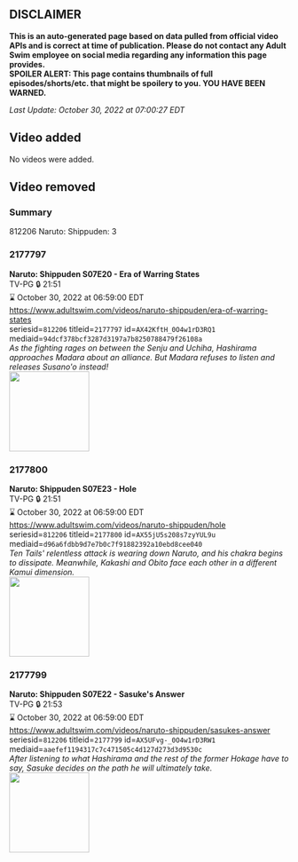 ## DISCLAIMER
**This is an auto-generated page based on data pulled from official video APIs and is correct at time of publication. Please do not contact any Adult Swim employee on social media regarding any information this page provides.**  
**SPOILER ALERT: This page contains thumbnails of full episodes/shorts/etc. that might be spoilery to you. YOU HAVE BEEN WARNED.**  

_Last Update: October 30, 2022 at 07:00:27 EDT_
## Video added
No videos were added.  
## Video removed
### Summary
812206 Naruto: Shippuden: 3  
### 2177797
**Naruto: Shippuden S07E20 - Era of Warring States**  
TV-PG 🔒 21:51  
⌛ October 30, 2022 at 06:59:00 EDT  
https://www.adultswim.com/videos/naruto-shippuden/era-of-warring-states  
seriesid=`812206` titleid=`2177797` id=`AX42KftH_0O4w1rD3RQ1` mediaid=`94dcf378bcf3287d3197a7b8250788479f26108a`  
_As the fighting rages on between the Senju and Uchiha, Hashirama approaches Madara about an alliance. But Madara refuses to listen and releases Susano'o instead!_  
<a href="https://media.cdn.adultswim.com/uploads/20220107/thumbnails/2_22171657483-NarutoShippuden_368_EraOfWarringStates.png"><img src="https://media.cdn.adultswim.com/uploads/20220107/thumbnails/2_22171657483-NarutoShippuden_368_EraOfWarringStates.png" height="144px" /></a>
### 2177800
**Naruto: Shippuden S07E23 - Hole**  
TV-PG 🔒 21:51  
⌛ October 30, 2022 at 06:59:00 EDT  
https://www.adultswim.com/videos/naruto-shippuden/hole  
seriesid=`812206` titleid=`2177800` id=`AX55jU5s208s7zyYUL9u` mediaid=`d96a6fdbb9d7e7b0c7f91882392a10ebd8cee040`  
_Ten Tails' relentless attack is wearing down Naruto, and his chakra begins to dissipate. Meanwhile, Kakashi and Obito face each other in a different Kamui dimension._  
<a href="https://media.cdn.adultswim.com/uploads/20220120/thumbnails/2_221201713117-NarutoShippuden_371_Hole.png"><img src="https://media.cdn.adultswim.com/uploads/20220120/thumbnails/2_221201713117-NarutoShippuden_371_Hole.png" height="144px" /></a>
### 2177799
**Naruto: Shippuden S07E22 - Sasuke's Answer**  
TV-PG 🔒 21:53  
⌛ October 30, 2022 at 06:59:00 EDT  
https://www.adultswim.com/videos/naruto-shippuden/sasukes-answer  
seriesid=`812206` titleid=`2177799` id=`AX5UFvg-_0O4w1rD3RW1` mediaid=`aaefef1194317c7c471505c4d127d273d3d9530c`  
_After listening to what Hashirama and the rest of the former Hokage have to say, Sasuke decides on the path he will ultimately take._  
<a href="https://media.cdn.adultswim.com/uploads/20220114/thumbnails/2_221141712538-NarutoShippuden_370_SasukesAnswer.png"><img src="https://media.cdn.adultswim.com/uploads/20220114/thumbnails/2_221141712538-NarutoShippuden_370_SasukesAnswer.png" height="144px" /></a>
